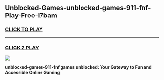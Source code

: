 
## Unblocked-Games-unblocked-games-911-fnf-Play-Free-l7bam
<h3>
<a href="https://premium76.site?title=unblocked-games-911-fnf&ref=10A">CLICK TO PLAY</a></h3>
<hr>

<h3>
<a href="https://premium76.site?title=unblocked-games-911-fnf&ref=10A">CLICK 2 PLAY</a>
  
</h3>

<a href="https://premium76.site?title=unblocked-games-911-fnf&ref=10A"><img src="https://clearcache.store/games.png"></a>


**unblocked-games-911-fnf games unblocked: Your Gateway to Fun and Accessible Online Gaming**
